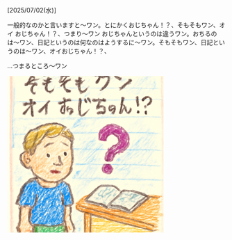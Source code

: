 [2025/07/02(水)]

一般的なのかと言いますと〜ワン。とにかくおじちゃん！？、そもそもワン、オイ おじちゃん！？、つまり～ワン おじちゃんというのは違うワン。おちるのは〜ワン、日記というのは何なのはようするに〜ワン。そもそもワン、日記というのは〜ワン、オイおじちゃん！？、

...つまるところ〜ワン

<img width="360px" src="image.png">